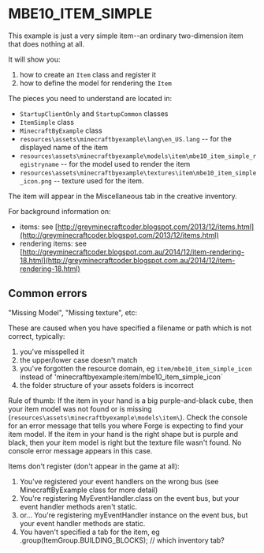 # MBE10_ITEM_SIMPLE

This example is just a very simple item--an ordinary two-dimension item that does nothing at all.

It will show you:

1. how to create an `Item` class and register it
1. how to define the model for rendering the `Item`

The pieces you need to understand are located in:

* `StartupClientOnly` and `StartupCommon` classes
* `ItemSimple` class
* `MinecraftByExample` class
* `resources\assets\minecraftbyexample\lang\en_US.lang` -- for the displayed name of the item
* `resources\assets\minecraftbyexample\models\item\mbe10_item_simple_registryname` -- for the model used to render the item
* `resources\assets\minecraftbyexample\textures\item\mbe10_item_simple_icon.png` -- texture used for the item.

The item will appear in the Miscellaneous tab in the creative inventory.

For background information on:

* items: see [http://greyminecraftcoder.blogspot.com/2013/12/items.html](http://greyminecraftcoder.blogspot.com/2013/12/items.html)
* rendering items: see [http://greyminecraftcoder.blogspot.com.au/2014/12/item-rendering-18.html](http://greyminecraftcoder.blogspot.com.au/2014/12/item-rendering-18.html)

## Common errors

"Missing Model", "Missing texture", etc:

These are caused when you have specified a filename or path which is not correct, typically:

1. you've misspelled it
1. the upper/lower case doesn't match
1. you've forgotten the resource domain, eg `item/mbe10_item_simple_icon` instead of 'minecraftbyexample:item/mbe10_item_simple_icon`
1. the folder structure of your assets folders is incorrect

Rule of thumb:
If the item in your hand is a big purple-and-black cube, then your item model was not found or is missing (`resources\assets\minecraftbyexample\models\item\`).  Check the console for an error message that tells you where Forge is expecting to find your item model.
If the item in your hand is the right shape but is purple and black, then your item model is right but the texture file wasn't found.  No console error message appears in this case.

Items don't register (don't appear in the game at all):
1. You've registered your event handlers on the wrong bus (see MinecraftByExample class for more detail)
1. You're registering MyEventHandler.class on the event bus, but your event handler methods aren't static.
  1. or... You're registering myEventHandler instance on the event bus, but your event handler methods are static.
1. You haven't specified a tab for the item, eg .group(ItemGroup.BUILDING_BLOCKS);  // which inventory tab?
